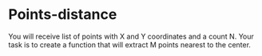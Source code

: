 # Points-distance



You will receive list of points with X and Y coordinates and a count N.
Your task is to create a function that will extract M points nearest to the center.

